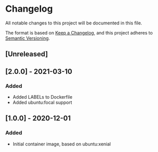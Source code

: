 # Changelog
All notable changes to this project will be documented in this file.

The format is based on [Keep a Changelog](https://keepachangelog.com/en/1.0.0/),
and this project adheres to [Semantic Versioning](https://semver.org/spec/v2.0.0.html).

## [Unreleased]

## [2.0.0] - 2021-03-10
### Added
* Added LABELs to Dockerfile
* Added ubuntu:focal support

## [1.0.0] - 2020-12-01
### Added
* Initial container image, based on ubuntu:xenial

